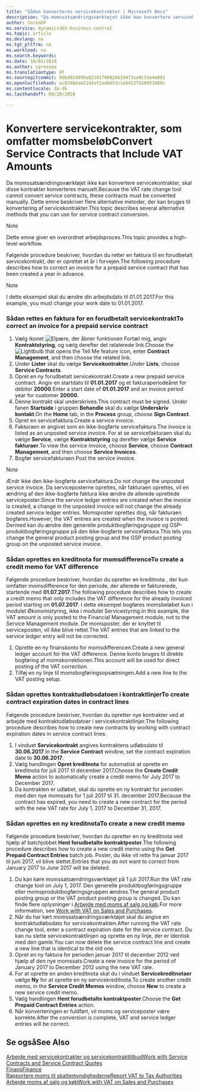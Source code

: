 ```yaml
---
title: "Sådan konverteres servicekontrakter | Microsoft Docs"
description: "Da momssatsændringsværktøjet ikke kan konvertere servicekontrakter, skal disse kontrakter konverteres manuelt. Dette emne beskriver flere alternative metoder, der kan bruges til konvertering af servicekontrakter."
author: SorenGP
ms.service: dynamics365-business-central
ms.topic: article
ms.devlang: na
ms.tgt_pltfrm: na
ms.workload: na
ms.search.keywords: 
ms.date: 10/01/2018
ms.author: sgroespe
ms.translationtype: HT
ms.sourcegitcommit: 9dbd92409ba02281f008246194f3ce0c53e4e001
ms.openlocfilehash: ac8340eae21d4af2ad8853c1e6412f410953480c
ms.contentlocale: da-dk
ms.lasthandoff: 09/28/2018

---
```

# <a name="convert-service-contracts-that-include-vat-amounts"></a><span data-ttu-id="88586-104">Konvertere servicekontrakter, som omfatter momsbeløb</span><span class="sxs-lookup"><span data-stu-id="88586-104">Convert Service Contracts that Include VAT Amounts</span></span>
<span data-ttu-id="88586-105">Da momssatsændringsværktøjet ikke kan konvertere servicekontrakter, skal disse kontrakter konverteres manuelt.</span><span class="sxs-lookup"><span data-stu-id="88586-105">Because the VAT rate change tool cannot convert service contracts, these contracts must be converted manually.</span></span> <span data-ttu-id="88586-106">Dette emne beskriver flere alternative metoder, der kan bruges til konvertering af servicekontrakter.</span><span class="sxs-lookup"><span data-stu-id="88586-106">This topic describes several alternative methods that you can use for service contract conversion.</span></span>  

> [!NOTE]  
>  <span data-ttu-id="88586-107">Dette emne giver en overordnet arbejdsproces.</span><span class="sxs-lookup"><span data-stu-id="88586-107">This topic provides a high-level workflow.</span></span>  

 <span data-ttu-id="88586-108">Følgende procedure beskriver, hvordan du retter en faktura til en forudbetalt servicekontrakt, der er oprettet et år i forvejen.</span><span class="sxs-lookup"><span data-stu-id="88586-108">The following procedure describes how to correct an invoice for a prepaid service contract that has been created a year in advance.</span></span>  

> [!NOTE]  
>  <span data-ttu-id="88586-109">I dette eksempel skal du ændre din arbejdsdato til 01.01.2017.</span><span class="sxs-lookup"><span data-stu-id="88586-109">For this example, you must change your work date to 01.01.2017.</span></span>  

### <a name="to-correct-an-invoice-for-a-prepaid-service-contract"></a><span data-ttu-id="88586-110">Sådan rettes en faktura for en forudbetalt servicekontrakt</span><span class="sxs-lookup"><span data-stu-id="88586-110">To correct an invoice for a prepaid service contract</span></span>  
1. <span data-ttu-id="88586-111">Vælg ikonet ![Elpære, der åbner funktionen Fortæl mig](media/ui-search/search_small.png "Fortæl mig, hvad du vil foretage dig"), angiv **Kontraktstyring**, og vælg derefter det relaterede link.</span><span class="sxs-lookup"><span data-stu-id="88586-111">Choose the ![Lightbulb that opens the Tell Me feature](media/ui-search/search_small.png "Tell me what you want to do") icon, enter **Contract Management**, and then choose the related link.</span></span>  
2. <span data-ttu-id="88586-112">Under **Lister** skal du vælge **Servicekontrakter**.</span><span class="sxs-lookup"><span data-stu-id="88586-112">Under **Lists**, choose **Service Contracts**.</span></span>  
3. <span data-ttu-id="88586-113">Opret en ny forudbetalt servicekontrakt.</span><span class="sxs-lookup"><span data-stu-id="88586-113">Create a new prepaid service contract.</span></span> <span data-ttu-id="88586-114">Angiv en startdato til **01.01.2017** og et fakturaperiodeåret for debitor **20000**.</span><span class="sxs-lookup"><span data-stu-id="88586-114">Enter a start date of **01.01.2017** and an invoice period year for customer **20000**.</span></span>  
4. <span data-ttu-id="88586-115">Denne kontrakt skal underskrives.</span><span class="sxs-lookup"><span data-stu-id="88586-115">This contract must be signed.</span></span> <span data-ttu-id="88586-116">Under fanen **Startside** i gruppen **Behandle** skal du vælge **Underskriv kontakt**.</span><span class="sxs-lookup"><span data-stu-id="88586-116">On the **Home** tab, in the **Process** group, choose **Sign Contract**.</span></span>  
5. <span data-ttu-id="88586-117">Opret en servicefaktura.</span><span class="sxs-lookup"><span data-stu-id="88586-117">Create a service invoice.</span></span>
6. <span data-ttu-id="88586-118">Fakturaen er angivet som en ikke-bogførte servicefaktura.</span><span class="sxs-lookup"><span data-stu-id="88586-118">The invoice is listed as an unposted service invoice.</span></span> <span data-ttu-id="88586-119">For at se servicefakturaen skal du vælge **Service**, vælge **Kontraktstyring** og derefter vælge **Service fakturaer**.</span><span class="sxs-lookup"><span data-stu-id="88586-119">To view the service invoice, choose **Service**, choose **Contract Management**, and then choose **Service Invoices**.</span></span>  
7. <span data-ttu-id="88586-120">Bogfør servicefakturaen.</span><span class="sxs-lookup"><span data-stu-id="88586-120">Post the service invoice.</span></span>  

> [!NOTE]  
>  <span data-ttu-id="88586-121">Ændr ikke den ikke-bogførte servicefaktura.</span><span class="sxs-lookup"><span data-stu-id="88586-121">Do not change the unposted service invoice.</span></span> <span data-ttu-id="88586-122">Da serviceposterne oprettes, når fakturaen oprettes, vil en ændring af den ikke-bogførte faktura ikke ændre de allerede oprettede serviceposter.</span><span class="sxs-lookup"><span data-stu-id="88586-122">Since the service ledger entries are created when the invoice is created, a change in the unposted invoice will not change the already created service ledger entries.</span></span> <span data-ttu-id="88586-123">Momsposter oprettes dog, når fakturaen bogføres.</span><span class="sxs-lookup"><span data-stu-id="88586-123">However, the VAT entries are created when the invoice is posted.</span></span> <span data-ttu-id="88586-124">Dermed kan du ændre den generelle produktbogføringsgruppe og GSP-produktbogføringsgruppe på den ikke-bogførte servicefaktura.</span><span class="sxs-lookup"><span data-stu-id="88586-124">This lets you change the general product posting group and the GSP product posting group on the unposted service invoice.</span></span>  

### <a name="to-create-a-credit-memo-for-vat-difference"></a><span data-ttu-id="88586-125">Sådan oprettes en kreditnota for momsdifference</span><span class="sxs-lookup"><span data-stu-id="88586-125">To create a credit memo for VAT difference</span></span>  
<span data-ttu-id="88586-126">Følgende procedure beskriver, hvordan du opretter en kreditnota , der kun omfatter momsdifference for den periode, der allerede er fakturerede, startende med **01.07.2017**.</span><span class="sxs-lookup"><span data-stu-id="88586-126">The following procedure describes how to create a credit memo that only includes the VAT difference for the already invoiced period starting on **01.07.2017**.</span></span> <span data-ttu-id="88586-127">I dette eksempel bogføres momsbeløbet kun i modulet Økonomistyring, ikke i modulet Servicestyring.</span><span class="sxs-lookup"><span data-stu-id="88586-127">In this example, the VAT amount is only posted to the Financial Management module, not to the Service Management module.</span></span> <span data-ttu-id="88586-128">De momsposter, der er knyttet til serviceposten, vil ikke blive rettet.</span><span class="sxs-lookup"><span data-stu-id="88586-128">The VAT entries that are linked to the service ledger entry will not be corrected.</span></span>  

1. <span data-ttu-id="88586-129">Oprette en ny finanskonto for momsdifferencen.</span><span class="sxs-lookup"><span data-stu-id="88586-129">Create a new general ledger account for the VAT difference.</span></span> <span data-ttu-id="88586-130">Denne konto bruges til direkte bogføring af momskorrektionen.</span><span class="sxs-lookup"><span data-stu-id="88586-130">This account will be used for direct posting of the VAT correction.</span></span>  
2. <span data-ttu-id="88586-131">Tilføj en ny linje til momsbogføringsopsætningen.</span><span class="sxs-lookup"><span data-stu-id="88586-131">Add a new line to the VAT posting setup.</span></span>  

### <a name="to-create-contract-expiration-dates-in-contract-lines"></a><span data-ttu-id="88586-132">Sådan oprettes kontraktudløbsdatoen i kontraktlinjer</span><span class="sxs-lookup"><span data-stu-id="88586-132">To create contract expiration dates in contract lines</span></span>  
<span data-ttu-id="88586-133">Følgende procedure beskriver, hvordan du opretter nye kontrakter ved at arbejde med kontraktudløbsdatoer i servicekontraktlinjer.</span><span class="sxs-lookup"><span data-stu-id="88586-133">The following procedure describes how to create new contracts by working with contract expiration dates in service contract lines.</span></span>  

1. <span data-ttu-id="88586-134">I vinduet **Servicekontrakt** angives kontraktens udløbsdato til **30.06.2017**.</span><span class="sxs-lookup"><span data-stu-id="88586-134">In the **Service Contract** window, set the contract expiration date to **30.06.2017**.</span></span>  
2. <span data-ttu-id="88586-135">Vælg handlingen **Opret kreditnota** for automatisk at oprette en kreditnota for juli 2017 til december 2017.</span><span class="sxs-lookup"><span data-stu-id="88586-135">Choose the **Create Credit Memo** action to automatically create a credit memo for July 2017 to December 2017.</span></span>  
3. <span data-ttu-id="88586-136">Da kontrakten er udløbet, skal du oprette en ny kontrakt for perioden med den nye momssats for 1 juli 2017 til 31. december 2017.</span><span class="sxs-lookup"><span data-stu-id="88586-136">Because the contract has expired, you need to create a new contract for the period with the new VAT rate for July 1, 2017 to December 31, 2017.</span></span>  

### <a name="to-create-a-new-credit-memo"></a><span data-ttu-id="88586-137">Sådan oprettes en ny kreditnota</span><span class="sxs-lookup"><span data-stu-id="88586-137">To create a new credit memo</span></span>  
<span data-ttu-id="88586-138">Følgende procedure beskriver, hvordan du opretter en ny kreditnota ved hjælp af batchjobbet **Hent forudbetalte kontraktposter**.</span><span class="sxs-lookup"><span data-stu-id="88586-138">The following procedure describes how to create a new credit memo using the **Get Prepaid Contract Entries** batch job.</span></span> <span data-ttu-id="88586-139">Poster, du ikke vil rette fra januar 2017 til juni 2017, vil blive slettet.</span><span class="sxs-lookup"><span data-stu-id="88586-139">Entries that you do not want to correct from January 2017 to June 2017 will be deleted.</span></span>  

1. <span data-ttu-id="88586-140">Du kan køre momssatsændringsværktøjet på 1 juli 2017.</span><span class="sxs-lookup"><span data-stu-id="88586-140">Run the VAT rate change tool on July 1, 2017.</span></span> <span data-ttu-id="88586-141">Den generelle produktbogføringsgruppe eller momsproduktbogføringsgruppen ændres.</span><span class="sxs-lookup"><span data-stu-id="88586-141">The general product posting group or the VAT product posting group is changed.</span></span> <span data-ttu-id="88586-142">Du kan finde flere oplysninger i [Arbejde med moms af salg og køb](finance-work-with-vat.md).</span><span class="sxs-lookup"><span data-stu-id="88586-142">For more information, see [Work with VAT on Sales and Purchases](finance-work-with-vat.md).</span></span>  
2. <span data-ttu-id="88586-143">Når du har kørt momssatsændringsværktøjet skal du angive en kontraktudløbsdato for servicekontrakten.</span><span class="sxs-lookup"><span data-stu-id="88586-143">After running the VAT rate change tool, enter a contract expiration date for the service contract.</span></span> <span data-ttu-id="88586-144">Du kan nu slette servicekontraktlinjen og oprette en ny linje, der er identisk med den gamle.</span><span class="sxs-lookup"><span data-stu-id="88586-144">You can now delete the service contract line and create a new line that is identical to the old one.</span></span>  
3. <span data-ttu-id="88586-145">Opret en ny faktura for perioden januar 2017 til december 2012 ved hjælp af den nye momssats.</span><span class="sxs-lookup"><span data-stu-id="88586-145">Create a new invoice for the period of January 2017 to December 2012 using the new VAT rate.</span></span>  
4. <span data-ttu-id="88586-146">For at oprette en anden kreditnota skal du i vinduet **Servicekreditnotaer** vælge **Ny** for at oprette en ny servicekreditnota.</span><span class="sxs-lookup"><span data-stu-id="88586-146">To create another credit memo, in the **Service Credit Memos** window, choose **New** to create a new service credit memo.</span></span>  
5. <span data-ttu-id="88586-147">Vælg handlingen **Hent forudbetalte kontraktposter**.</span><span class="sxs-lookup"><span data-stu-id="88586-147">Choose the **Get Prepaid Contract Entries** action.</span></span>  
6. <span data-ttu-id="88586-148">Når konverteringen er fuldført, vil moms og serviceposter være korrekte.</span><span class="sxs-lookup"><span data-stu-id="88586-148">After the conversion is complete, VAT and service ledger entries will be correct.</span></span>  

## <a name="see-also"></a><span data-ttu-id="88586-149">Se også</span><span class="sxs-lookup"><span data-stu-id="88586-149">See Also</span></span>  
[<span data-ttu-id="88586-150">Arbejde med servicekontrakter og servicekontrakttilbud</span><span class="sxs-lookup"><span data-stu-id="88586-150">Work with Service Contracts and Service Contract Quotes</span></span>](service-how-to-create-service-contracts-and-service-contract-quotes.md)  
[<span data-ttu-id="88586-151">Finans</span><span class="sxs-lookup"><span data-stu-id="88586-151">Finance</span></span>](finance.md)  
[<span data-ttu-id="88586-152">Rapportere moms til skattemyndighederne</span><span class="sxs-lookup"><span data-stu-id="88586-152">Report VAT to Tax Authorities</span></span>](finance-how-report-vat.md)  
[<span data-ttu-id="88586-153">Arbejde moms af salg og køb</span><span class="sxs-lookup"><span data-stu-id="88586-153">Work with VAT on Sales and Purchases</span></span>](finance-work-with-vat.md)  

